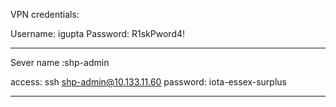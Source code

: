 
VPN credentials:

Username: igupta
Password: R1skPword4!

-------------------------------------------------------------

Sever name :shp-admin 

access: 
ssh shp-admin@10.133.11.60
password: iota-essex-surplus

--------------------------------------------------------------

